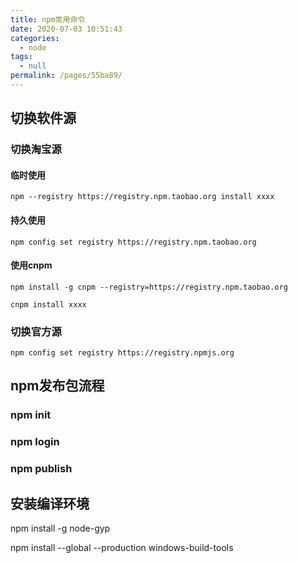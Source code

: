 ```yaml
---
title: npm常用命令
date: 2020-07-03 10:51:43
categories: 
  - node
tags: 
  - null
permalink: /pages/55ba89/
---
```


## 切换软件源

### 切换淘宝源

#### 临时使用

```shell
npm --registry https://registry.npm.taobao.org install xxxx
```

#### 持久使用

```shell
npm config set registry https://registry.npm.taobao.org
```

#### 使用cnpm

```shell
npm install -g cnpm --registry=https://registry.npm.taobao.org

cnpm install xxxx
```

### 切换官方源

```shell
npm config set registry https://registry.npmjs.org
```

## npm发布包流程

### npm init

### npm login

### npm publish

## 安装编译环境

npm install -g node-gyp

npm install --global --production windows-build-tools